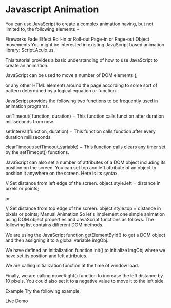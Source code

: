 # Javascript Animation

You can use JavaScript to create a complex animation having, but not limited to, the following elements −

Fireworks
Fade Effect
Roll-in or Roll-out
Page-in or Page-out
Object movements
You might be interested in existing JavaScript based animation library: Script.Aculo.us.

This tutorial provides a basic understanding of how to use JavaScript to create an animation.

JavaScript can be used to move a number of DOM elements (<img />, <div> or any other HTML element) around the page according to some sort of pattern determined by a logical equation or function.

JavaScript provides the following two functions to be frequently used in animation programs.

setTimeout( function, duration) − This function calls function after duration milliseconds from now.

setInterval(function, duration) − This function calls function after every duration milliseconds.

clearTimeout(setTimeout_variable) − This function calls clears any timer set by the setTimeout() functions.

JavaScript can also set a number of attributes of a DOM object including its position on the screen. You can set top and left attribute of an object to position it anywhere on the screen. Here is its syntax.

// Set distance from left edge of the screen.
object.style.left = distance in pixels or points;

or

// Set distance from top edge of the screen.
object.style.top = distance in pixels or points;
Manual Animation
So let's implement one simple animation using DOM object properties and JavaScript functions as follows. The following list contains different DOM methods.

We are using the JavaScript function getElementById() to get a DOM object and then assigning it to a global variable imgObj.

We have defined an initialization function init() to initialize imgObj where we have set its position and left attributes.

We are calling initialization function at the time of window load.

Finally, we are calling moveRight() function to increase the left distance by 10 pixels. You could also set it to a negative value to move it to the left side.

Example
Try the following example.

Live Demo
<html>   
   <head>
      <title>JavaScript Animation</title>      
      <script type = "text/javascript">
         <!--
            var imgObj = null;

            function init() {
               imgObj = document.getElementById('myImage');
               imgObj.style.position= 'relative';
               imgObj.style.left = '0px';
            }
            function moveRight() {
               imgObj.style.left = parseInt(imgObj.style.left) + 10 + 'px';
            }

            window.onload = init;
         //-->
      </script>
   </head>

   <body>   
      <form>
         <img id = "myImage" src = "/images/html.gif" />
         <p>Click button below to move the image to right</p>
         <input type = "button" value = "Click Me" onclick = "moveRight();" />
      </form>      
   </body>
</html>
Output

Automated Animation
In the above example, we saw how an image moves to right with every click. We can automate this process by using the JavaScript function setTimeout() as follows −

Here we have added more methods. So let's see what is new here −

The moveRight() function is calling setTimeout() function to set the position of imgObj.

We have added a new function stop() to clear the timer set by setTimeout() function and to set the object at its initial position.

Example
Try the following example code.

Live Demo
<html>   
   <head>
      <title>JavaScript Animation</title>      
      <script type = "text/javascript">
         <!--
            var imgObj = null;
            var animate ;

            function init() {
               imgObj = document.getElementById('myImage');
               imgObj.style.position= 'relative';
               imgObj.style.left = '0px';
            }
            function moveRight() {
               imgObj.style.left = parseInt(imgObj.style.left) + 10 + 'px';
               animate = setTimeout(moveRight,20);    // call moveRight in 20msec
            }
            function stop() {
               clearTimeout(animate);
               imgObj.style.left = '0px';
            }

            window.onload = init;
         //-->
      </script>
   </head>

   <body>   
      <form>
         <img id = "myImage" src = "/images/html.gif" />
         <p>Click the buttons below to handle animation</p>
         <input type = "button" value = "Start" onclick = "moveRight();" />
         <input type = "button" value = "Stop" onclick = "stop();" />
      </form>      
   </body>
</html>
Rollover with a Mouse Event
Here is a simple example showing image rollover with a mouse event.

Let's see what we are using in the following example −

At the time of loading this page, the ‘if’ statement checks for the existence of the image object. If the image object is unavailable, this block will not be executed.

The Image() constructor creates and preloads a new image object called image1.

The src property is assigned the name of the external image file called /images/html.gif.

Similarly, we have created image2 object and assigned /images/http.gif in this object.

The # (hash mark) disables the link so that the browser does not try to go to a URL when clicked. This link is an image.

The onMouseOver event handler is triggered when the user's mouse moves onto the link, and the onMouseOut event handler is triggered when the user's mouse moves away from the link (image).

When the mouse moves over the image, the HTTP image changes from the first image to the second one. When the mouse is moved away from the image, the original image is displayed.

When the mouse is moved away from the link, the initial image html.gif will reappear on the screen.

Live Demo
<html>

   <head>
      <title>Rollover with a Mouse Events</title>

      <script type = "text/javascript">
         <!--
            if(document.images) {
               var image1 = new Image();     // Preload an image
               image1.src = "/images/html.gif";
               var image2 = new Image();     // Preload second image
               image2.src = "/images/http.gif";
            }
         //-->
      </script>
   </head>

   <body>
      <p>Move your mouse over the image to see the result</p>

      <a href = "#" onMouseOver = "document.myImage.src = image2.src;"
         onMouseOut = "document.myImage.src = image1.src;">
         <img name = "myImage" src = "/images/html.gif" />
      </a>
   </body>
</html>

# References
https://www.tutorialspoint.com/javascript/javascript_animation.htm
